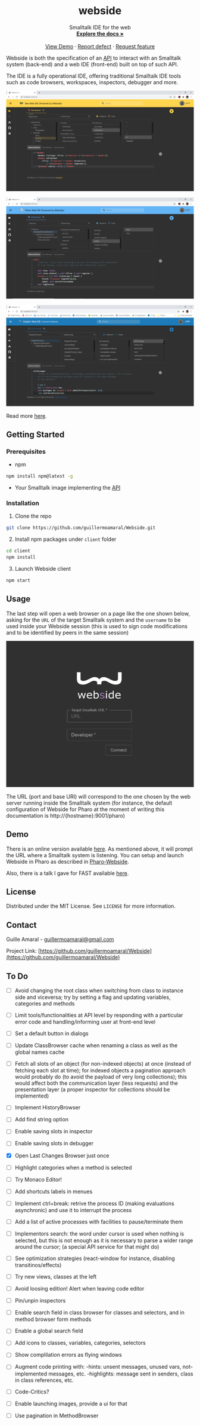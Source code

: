 <!-- PROJECT LOGO -->
<br />
<p align="center">
  <!-- <img src="https://github.com/guillermoamaral/Webside/blob/master/docs/images/Logo.svg" width="200" height="100"> -->
  <h1 align="center">webside</h1>
  <p align="center">
    Smalltalk IDE for the web
    <br />
    <a href="https://github.com/guillermoamaral/Webside/blob/master/docs/README.md"><strong>Explore the docs »</strong></a>
    <br />
    <br />
    <a href="https://websideserver.azurewebsites.net">View Demo</a>
    ·
    <a href="https://github.com/guillermoamaral/Webside/issues/new?labels=Type%3A+Defect">Report defect</a>
    ·
    <a href="https://github.com/guillermoamaral/Webside/issues/new?labels=Type%3A+Feature">Request feature</a>
  </p>
</p>

Webside is both the specification of an [API](docs/api) to interact with an Smalltalk system (back-end) and a web IDE (front-end) built on top of such API.

The IDE is a fully operational IDE, offering traditional Smalltalk IDE tools such as code browsers, workspaces, inspectors, debugger and more.

![Webside on Bee](docs/images/WebsideBee.png "Webside on Bee")

![Webside on Pharo](docs/images/WebsidePharo.png "Webside on Pharo")

![Webside on Dolphin](docs/images/WebsideDolphin.png "Webside on Dolphin")

Read more [here](docs).

## Getting Started

### Prerequisites

*  npm
```sh
npm install npm@latest -g
```

*  Your Smalltalk image implementing the [API](docs/api)

### Installation

1. Clone the repo
```sh
git clone https://github.com/guillermoamaral/Webside.git
```
2. Install npm packages under `client` folder
```sh
cd client
npm install
```
3. Launch Webside client
```sh
npm start
```

## Usage
The last step will open a web browser on a page like the one shown below, asking for the `URL` of the target Smalltalk system and the `username` to be used inside your Webside session (this is used to sign code modifications and to be identified by peers in the same session) 

![Connection](docs/images/Connection.png "Webside connection page")

The URL (port and base URI) will correspond to the one chosen by the web server running inside the Smalltalk system (for instance, the default configuration of Webside for Pharo at the moment of writing this documentation is http://{hostname}:9001/pharo)

## Demo
There is an online version available [here](https://websideserver.azurewebsites.net). As mentioned above, it will prompt the URL where a Smalltalk system is listening. You can setup and launch Webside in Pharo as described in [Pharo-Webside](https://github.com/guillermoamaral/Pharo-Webside).

Also, there is a talk I gave for FAST available [here](https://www.youtube.com/watch?v=tM4mcTtajGQ).

## License
Distributed under the MIT License. See `LICENSE` for more information.

## Contact

Guille Amaral - guillermoamaral@gmail.com

Project Link: [https://github.com/guillermoamaral/Webside](https://github.com/guillermoamaral/Webside)

## To Do
- [ ] Avoid changing the root class when switching from class to instance side and viceversa; try by setting a flag and updating variables, categories and methods
- [ ] Limit tools/functionalities at API level by responding with a particular error code and handling/informing user at front-end level
- [ ] Set a default button in dialogs
- [ ] Update ClassBrowser cache when renaming a class as well as the global names cache
- [ ] Fetch all slots of an object (for non-indexed objects) at once (instead of fetching each slot at time); for indexed objects a pagination approach would probably do (to avoid the payload of very long collections); this would affect both the communication layer (less requests) and the presentation layer (a proper inspector for collections should be implemented)
- [ ] Implement HistoryBrowser
- [ ] Add find string option
- [ ] Enable saving slots in inspector
- [ ] Enable saving slots in debugger
- [x] Open Last Changes Browser just once
- [ ] Highlight categories when a method is selected
- [ ] Try Monaco Editor!
- [ ] Add shortcuts labels in menues
- [ ] Implement ctrl+break: retrive the process ID (making evaluations asynchronic) and use it to interrupt the process
- [ ] Add a list of active processes with facilities to pause/terminate them
- [ ] Implementors search: the word under cursor is used when nothing is selected, but this is not enough as it is necessary to parse a wider range around the cursor;
(a special API service for that might do)
- [ ] See optimization strategies (react-window for instance, disabling transitinos/effects)
- [ ] Try new views, classes at the left
- [ ] Avoid loosing edition! Alert when leaving code editor
- [ ] Pin/unpin inspectors
- [ ] Enable search field in class browser for classes and selectors, and in method browser form methods
- [ ] Enable a global search field
- [ ] Add icons to classes, variables, categories, selectors
- [ ] Show complilation errors as flying windows
- [ ] Augment code printing with:
	-hints: unsent messages, unused vars, not-implemented messages, etc.
	-highlights: message sent in senders, class in class references, etc.
- [ ] Code-Critics?
- [ ] Enable launching images, provide a ui for that
- [ ] Use pagination in MethodBrowser


<!-- MARKDOWN LINKS & IMAGES -->
<!-- https://www.markdownguide.org/basic-syntax/#reference-style-links -->
[contributors-shield]: https://img.shields.io/github/contributors/othneildrew/Best-README-Template.svg?style=flat-square
[contributors-url]: https://github.com/othneildrew/Best-README-Template/graphs/contributors
[forks-shield]: https://img.shields.io/github/forks/othneildrew/Best-README-Template.svg?style=flat-square
[forks-url]: https://github.com/othneildrew/Best-README-Template/network/members
[stars-shield]: https://img.shields.io/github/stars/othneildrew/Best-README-Template.svg?style=flat-square
[stars-url]: https://github.com/othneildrew/Best-README-Template/stargazers
[issues-shield]: https://img.shields.io/github/issues/othneildrew/Best-README-Template.svg?style=flat-square
[issues-url]: https://github.com/othneildrew/Best-README-Template/issues
[license-shield]: https://img.shields.io/github/license/othneildrew/Best-README-Template.svg?style=flat-square
[license-url]: https://github.com/othneildrew/Best-README-Template/blob/master/LICENSE.txt
[linkedin-shield]: https://img.shields.io/badge/-LinkedIn-black.svg?style=flat-square&logo=linkedin&colorB=555
[linkedin-url]: https://linkedin.com/in/othneildrew
[product-screenshot]: images/screenshot.png
